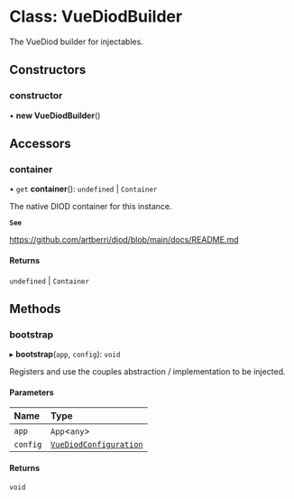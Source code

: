# Class: VueDiodBuilder

The VueDiod builder for injectables.

## Constructors

### constructor

• **new VueDiodBuilder**()

## Accessors

### container

• `get` **container**(): `undefined` \| `Container`

The native DIOD container for this instance.

**`See`**

https://github.com/artberri/diod/blob/main/docs/README.md

#### Returns

`undefined` \| `Container`

## Methods

### bootstrap

▸ **bootstrap**(`app`, `config`): `void`

Registers and use the couples abstraction / implementation to be injected.

#### Parameters

| Name | Type |
| :------ | :------ |
| `app` | `App`<`any`\> |
| `config` | [`VueDiodConfiguration`](../interfaces/VueDiodConfiguration.md) |

#### Returns

`void`
